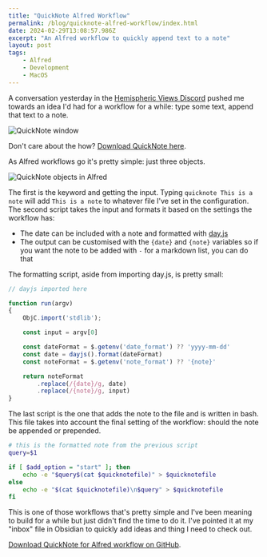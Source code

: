 ```yaml
---
title: "QuickNote Alfred Workflow"
permalink: /blog/quicknote-alfred-workflow/index.html
date: 2024-02-29T13:08:57.986Z
excerpt: "An Alfred workflow to quickly append text to a note"
layout: post
tags:
    - Alfred
    - Development
    - MacOS
---
```


A conversation yesterday in the [Hemispheric Views Discord](https://hemisphericviews.com/) pushed me towards an idea I'd had for a workflow for a while: type some text, append that text to a note. 

![QuickNote window](https://rknightuk.s3.amazonaws.com/site/quicknote-window.jpg)

Don't care about the how? [Download QuickNote here](https://github.com/rknightuk/alfred-workflows/tree/main/workflows/quicknote).

As Alfred workflows go it's pretty simple: just three objects. 

![QuickNote objects in Alfred](https://rknightuk.s3.amazonaws.com/site/quicknote-objects.jpg)

The first is the keyword and getting the input. Typing `quicknote This is a note` will add `This is a note` to whatever file I've set in the configuration. The second script takes the input and formats it based on the settings the workflow has:

- The date can be included with a note and formatted with [day.js](https://day.js.org/docs/en/display/format)
- The output can be customised with the `{date}` and `{note}` variables so if you want the note to be added with `-` for a markdown list, you can do that

The formatting script, aside from importing day.js, is pretty small:

```js
// dayjs imported here

function run(argv)
{
    ObjC.import('stdlib');

	const input = argv[0]

	const dateFormat = $.getenv('date_format') ?? 'yyyy-mm-dd'
    const date = dayjs().format(dateFormat)
    const noteFormat = $.getenv('note_format') ?? '{note}'

    return noteFormat
        .replace(/{date}/g, date)
        .replace(/{note}/g, input)
} 
```

The last script is the one that adds the note to the file and is written in bash. This file takes into account the final setting of the workflow: should the note be appended or prepended.

```bash
# this is the formatted note from the previous script
query=$1

if [ $add_option = "start" ]; then
	echo -e "$query$(cat $quicknotefile)" > $quicknotefile 
else
	echo -e "$(cat $quicknotefile)\n$query" > $quicknotefile
fi
```

This is one of those workflows that's pretty simple and I've been meaning to build for a while but just didn't find the time to do it. I've pointed it at my "inbox" file in Obsidian to quickly add ideas and thing I need to check out.

[Download QuickNote for Alfred workflow on GitHub](https://github.com/rknightuk/alfred-workflows/tree/main/workflows/quicknote).
